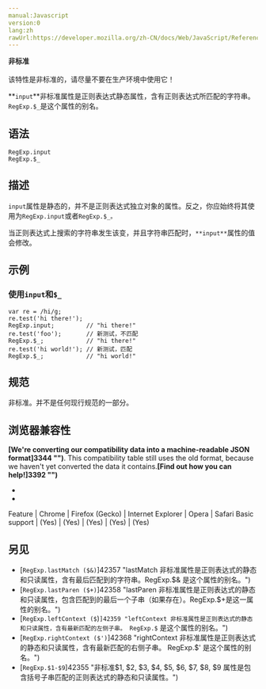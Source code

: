 ```yaml
---
manual:Javascript
version:0
lang:zh
rawUrl:https://developer.mozilla.org/zh-CN/docs/Web/JavaScript/Reference/Global_Objects/RegExp/input
---
```






**非标准**<br></br>该特性是非标准的，请尽量不要在生产环境中使用它！





**`input`**非标准属性是正则表达式静态属性，含有正则表达式所匹配的字符串。`RegExp.$_`是这个属性的别名。


## 语法<a name="语法"></a>

```
RegExp.input
RegExp.$_

```

## 描述<a name="描述"></a>


`input`属性是静态的，并不是正则表达式独立对象的属性。反之，你应始终将其使用为`RegExp.input`或者`RegExp.$_。`



当正则表达式上搜索的字符串发生该变，并且字符串匹配时，`**input**`属性的值会修改。


## 示例<a name="示例"></a>

### 使用`input`和`$_`<a name="使用_input_和__"></a>

```
var re = /hi/g;
re.test('hi there!');
RegExp.input;         // "hi there!"
re.test('foo');       // 新测试，不匹配
RegExp.$_;            // "hi there!"
re.test('hi world!'); // 新测试，匹配
RegExp.$_;            // "hi world!"
```

## 规范<a name="规范"></a>


非标准。并不是任何现行规范的一部分。


## 浏览器兼容性<a name="浏览器兼容性"></a>


**[We&#39;re converting our compatibility data into a machine-readable JSON format]3344 "")**. This compatibility table still uses the old format, because we haven&#39;t yet converted the data it contains.**[Find out how you can help!]3392 "")**


* 
* 

Feature | Chrome | Firefox (Gecko) | Internet Explorer | Opera | Safari 
Basic support | (Yes) | (Yes) | (Yes) | (Yes) | (Yes) 





## 另见<a name="另见"></a>

* <i></i>[`RegExp.lastMatch ($&)`]42357 "lastMatch 非标准属性是正则表达式的静态和只读属性，含有最后匹配到的字符串。RegExp.$& 是这个属性的别名。")
* <i></i>[`RegExp.lastParen ($+)`]42358 "lastParen 非标准属性是正则表达式的静态和只读属性，包含匹配到的最后一个子串（如果存在）。RegExp.$+是这一属性的别名。")
* <i></i>[`RegExp.leftContext ($`)`]42359 "leftContext 非标准属性是正则表达式的静态和只读属性，含有最新匹配的左侧子串。 RegExp.$` 是这个属性的别名。")
* <i></i>[`RegExp.rightContext ($')`]42368 "rightContext 非标准属性是正则表达式的静态和只读属性，含有最新匹配的右侧子串。 RegExp.$' 是这个属性的别名。")
* <i></i>[`RegExp.$1-$9`]42355 "非标准$1, $2, $3, $4, $5, $6, $7, $8, $9 属性是包含括号子串匹配的正则表达式的静态和只读属性。")




